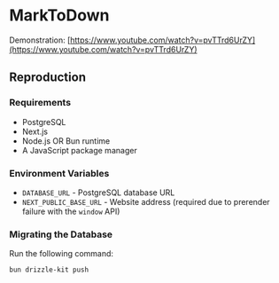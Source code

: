 # MarkToDown

Demonstration: [https://www.youtube.com/watch?v=pvTTrd6UrZY](https://www.youtube.com/watch?v=pvTTrd6UrZY)

## Reproduction

### Requirements

* PostgreSQL
* Next.js
* Node.js OR Bun runtime
* A JavaScript package manager

### Environment Variables

* `DATABASE_URL` - PostgreSQL database URL
* `NEXT_PUBLIC_BASE_URL` - Website address (required due to prerender failure with the `window` API)

### Migrating the Database

Run the following command:

```
bun drizzle-kit push
```
